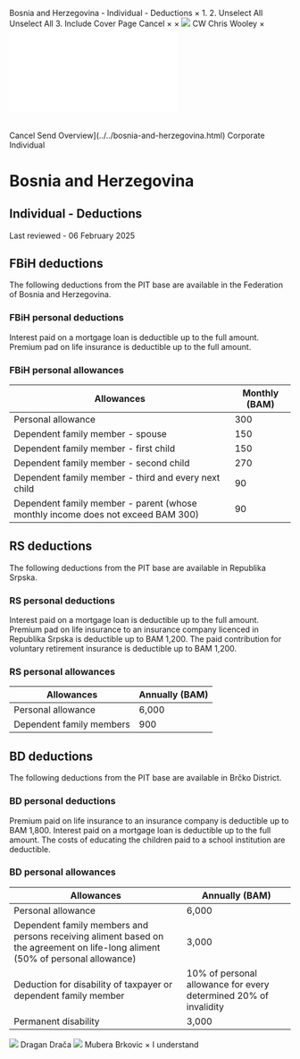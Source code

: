 Bosnia and Herzegovina - Individual - Deductions
×
1.
2.
Unselect All
Unselect All
3.
Include Cover Page
Cancel
×
×
![](../../-/media/world-wide-tax-summaries/attachments/global---chris-wooley.ashx%3Frev=ac5e5f3223b34096b1afc2a6009c7320&revision=ac5e5f32-23b3-4096-b1af-c2a6009c7320&hash=859B7ADC84DC2CBEC9760E9E6EE7DE6D0A8BFCDF)
CW
Chris Wooley
×
![](deductions.html)
######
Cancel
Send
Overview](../../bosnia-and-herzegovina.html)
Corporate
Individual
# Bosnia and Herzegovina
## Individual - Deductions
Last reviewed - 06 February 2025
## FBiH deductions
The following deductions from the PIT base are available in the Federation of Bosnia and Herzegovina.
### FBiH personal deductions
Interest paid on a mortgage loan is deductible up to the full amount.
Premium pad on life insurance is deductible up to the full amount.
### FBiH personal allowances
| Allowances | Monthly (BAM) |
| --- | --- |
| Personal allowance | 300 |
| Dependent family member - spouse | 150 |
| Dependent family member - first child | 150 |
| Dependent family member - second child | 270 |
| Dependent family member - third and every next child | 90 |
| Dependent family member - parent (whose monthly income does not exceed BAM 300) | 90 |
## RS deductions
The following deductions from the PIT base are available in Republika Srpska.
### RS personal deductions
Interest paid on a mortgage loan is deductible up to the full amount.
Premium pad on life insurance to an insurance company licenced in Republika Srpska is deductible up to BAM 1,200.
The paid contribution for voluntary retirement insurance is deductible up to BAM 1,200.
### RS personal allowances
| Allowances | Annually (BAM) |
| --- | --- |
| Personal allowance | 6,000 |
| Dependent family members | 900 |
## BD deductions
The following deductions from the PIT base are available in Brčko District.
### BD personal deductions
Premium paid on life insurance to an insurance company is deductible up to BAM 1,800.
Interest paid on a mortgage loan is deductible up to the full amount.
The costs of educating the children paid to a school institution are deductible.
### BD personal allowances
| Allowances | Annually (BAM) |
| --- | --- |
| Personal allowance | 6,000 |
| Dependent family members and persons receiving aliment based on the agreement on life-long aliment (50% of personal allowance) | 3,000 |
| Deduction for disability of taxpayer or dependent family member | 10% of personal allowance for every determined 20% of invalidity |
| Permanent disability | 3,000 |
![](../../-/media/world-wide-tax-summaries/20240116124033688.ashx%3Frev=3aaf7f7ffddd4c40a04ff12347176615&revision=3aaf7f7f-fddd-4c40-a04f-f12347176615&hash=85DFD9DAF322D1869B6DC9EDEDED7B19B07FE52B)
Dragan Drača
![](../../-/media/world-wide-tax-summaries/attachments/bosnia-and-herzegovina---mubera-brkovic.ashx%3Frev=78bdb8936aa24a0490c83f25626fcde2&revision=78bdb893-6aa2-4a04-90c8-3f25626fcde2&hash=7698FA49646B5D8C9FEB242B3262264390198ED8)
Mubera Brkovic
×
I understand